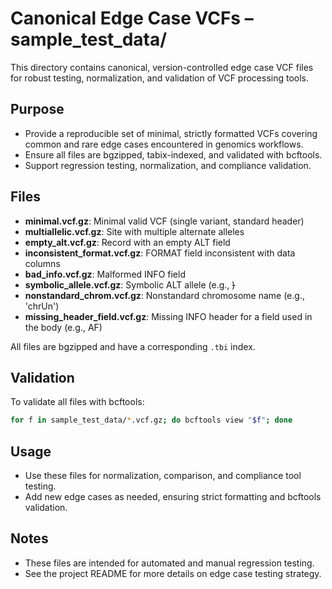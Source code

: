 # Canonical Edge Case VCFs – sample_test_data/

This directory contains canonical, version-controlled edge case VCF files for robust testing, normalization, and validation of VCF processing tools.

## Purpose
- Provide a reproducible set of minimal, strictly formatted VCFs covering common and rare edge cases encountered in genomics workflows.
- Ensure all files are bgzipped, tabix-indexed, and validated with bcftools.
- Support regression testing, normalization, and compliance validation.

## Files
- **minimal.vcf.gz**: Minimal valid VCF (single variant, standard header)
- **multiallelic.vcf.gz**: Site with multiple alternate alleles
- **empty_alt.vcf.gz**: Record with an empty ALT field
- **inconsistent_format.vcf.gz**: FORMAT field inconsistent with data columns
- **bad_info.vcf.gz**: Malformed INFO field
- **symbolic_allele.vcf.gz**: Symbolic ALT allele (e.g., <DEL>)
- **nonstandard_chrom.vcf.gz**: Nonstandard chromosome name (e.g., 'chrUn')
- **missing_header_field.vcf.gz**: Missing INFO header for a field used in the body (e.g., AF)

All files are bgzipped and have a corresponding `.tbi` index.

## Validation
To validate all files with bcftools:
```bash
for f in sample_test_data/*.vcf.gz; do bcftools view "$f"; done
```

## Usage
- Use these files for normalization, comparison, and compliance tool testing.
- Add new edge cases as needed, ensuring strict formatting and bcftools validation.

## Notes
- These files are intended for automated and manual regression testing.
- See the project README for more details on edge case testing strategy. 